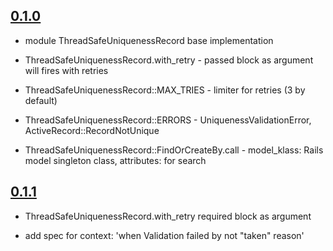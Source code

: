 [0.1.0]: https://github.com/Mifrill/thread_safe_uniqueness_record/releases/tag/v0.1.0

## [0.1.0] ##

- module ThreadSafeUniquenessRecord base implementation

- ThreadSafeUniquenessRecord.with_retry - passed block as argument will fires with retries

- ThreadSafeUniquenessRecord::MAX_TRIES - limiter for retries (3 by default)

- ThreadSafeUniquenessRecord::ERRORS - UniquenessValidationError, ActiveRecord::RecordNotUnique

- ThreadSafeUniquenessRecord::FindOrCreateBy.call - model_klass: Rails model singleton class, attributes: for search

[0.1.1]: https://github.com/mifrill/thread_safe_uniqueness_record/compare/v0.1.0...v0.1.1

## [0.1.1] ##

- ThreadSafeUniquenessRecord.with_retry required block as argument

- add spec for context: 'when Validation failed by not "taken" reason'
